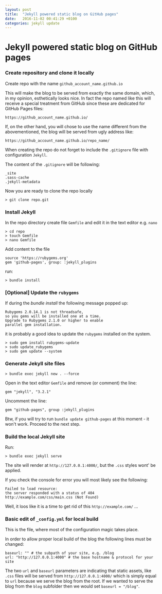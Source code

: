 ```yaml
---
layout: post
title:  "Jekyll powered static blog on GitHub pages"
date:   2016-11-02 00:41:29 +0100
categories: jekyll update
---
```



# Jekyll powered static blog on GitHub pages

### Create repository and clone it locally

Create repo with the name `github_account_name.github.io`

This will make the blog to be served from exactly the same domain, which, in my opinion, esthetically looks nice. In fact the repo named like this will receive a special treatment from GitHub since these are dedicated for GitHub Pages files:

`https://github_account_name.github.io/`

If, on the other hand, you will chose to use the name different from the abovementioned, the blog will be served from ugly address like:

`https://github_account_name.github.io/repo_name/`

When creating the repo do not forget to include the `.gitignore` file with configuration `Jekyll`.

The content of the `.gitignore` will be following:

```
_site
.sass-cache
.jekyll-metadata
```

Now you are ready to clone the repo locally

```
> git clone repo.git
```

### Install Jekyll

In the repo directory create file `Gemfile` and edit it in the text editor e.g. `nano`

```
> cd repo
> touch Gemfile
> nano Gemfile
```

Add content to the file

```
source 'https://rubygems.org'
gem 'github-pages', group: :jekyll_plugins
```

run:

```
> bundle install
```

### [Optional] Update the `rubygems`

If during the *bundle install* the following message popped up:

```
Rubygems 2.0.14.1 is not threadsafe,
so you gems will be installed one at a time.
Upgrade to Rubygems 2.1.0 or higher to enable
parallel gem installation.
```

it is probably a good idea to update the `rubygems` installed on the system.

```
> sudo gem install rubygems-update
> sudo update_rubygems
> sudo gem update --system
```

### Generate Jekyll site files

```
> bundle exec jekyll new . --force
```

Open in the text editor `Gemfile` and remove (or comment) the line:

```
gem "jekyll", "3.2.1"
```

Uncomment the line:

```
gem "github-pages", group :jekyll_plugins
```

Btw, if you will try to run `bundle update github-pages` at this moment - it won't work. Proceed to the next step.

### Build the local Jekyll site

Run:

```
> bundle exec jekyll serve
```

The site will render at `http://127.0.0.1:4000/`, but the `.css` styles wont' be applied.

If you check the console for error you will most likely see the following:

```
Failed to load resource:
the server responded with a status of 404
http://example.com/css/main.css (Not Found)
```

Well, it loos like it is a time to get rid of this `http://example.com/` ...

### Basic edit of `_config.yml` for local build

This is the file, where most of the configuration magic takes place.

In order to allow proper local build of the blog the following lines must be changed:

```
baseurl: "" # the subpath of your site, e.g. /blog
url: "http://127.0.0.1:4000" # the base hostname & protocol for your site
```

The two `url` and `baseurl` parameters are indicating that static assets, like `.css` files will be served from `http://127.0.0.1:4000/` which is simply equal to `url` because we serve the blog from the root. If we wanted to serve the blog from the `blog` subfolder then we would set `baseurl = "/blog"`.
